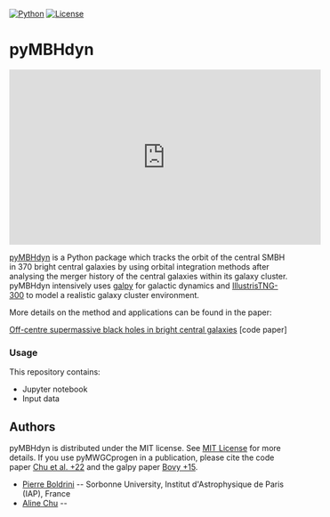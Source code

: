 
[![Python](https://img.shields.io/badge/python-3.8.2-blue.svg)](https://python.org)
[![License](https://img.shields.io/badge/License-MIT-blue.svg)](https://choosealicense.com/licenses/mit/)

# pyMBHdyn

<div align="center">
    <iframe width="560" height="315" src="https://www.youtube.com/watch?v=R5SD0JtvBDo" frameborder="0" allow="accelerometer; autoplay; encrypted-media; gyroscope; picture-in-picture" allowfullscreen></iframe>
</div>

</body>

[pyMBHdyn](https://github.com/Blackholan/pyMBHdyn) is a Python package which tracks the orbit of the central SMBH in 370 bright central galaxies by
using orbital integration methods after analysing the merger history of the central galaxies within its galaxy cluster. pyMBHdyn intensively uses [galpy](https://www.galpy.org/) for galactic dynamics and [IllustrisTNG-300](https://www.tng-project.org/data/downloads/TNG300-1/) to model a realistic galaxy cluster environment.

More details on the method and applications can be found in the paper:

[Off-centre supermassive black holes in bright central galaxies](https://arxiv.org/abs/2212.13277) [code paper]


### Usage

This repository contains: 

* Jupyter notebook
* Input data

## Authors

pyMBHdyn is distributed under the MIT license. See [MIT License](https://en.wikipedia.org/wiki/MIT_License) for more details. 
If you use pyMWGCprogen in a publication, please cite the code paper [Chu et al. +22](https://arxiv.org/abs/2212.13277) and the galpy paper [Bovy +15](https://arxiv.org/abs/1412.3451).

* [Pierre Boldrini](mailto:boldrini@iap.fr) -- Sorbonne University, Institut d'Astrophysique de Paris (IAP), France
* [Aline Chu](mailto:aline.chu96@gmail.com) -- 

